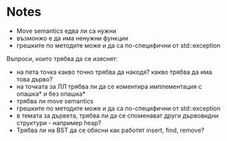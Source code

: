 # Notes

- Move semantics едва ли са нужни
- възмонжо е да има ненужни функции
- грешките по методите може и да са по-специфични от std::exception

Въпроси, които трябва да се изяснят:
- на пета точка какво точно трябва да накодя? какво трябва да има това дърво?
- на точката за ЛЛ трябва ли да се коментира имплементация с опашка* и без опашка*
- трябва ли move semantics
- грешките по методите може и да са по-специфични от std::exception
- в темата за дървета, трябва ли да се споменават други дървовидни структури - например heap?
- Трябва ли на BST да се обясни как работят insert, find, remove?